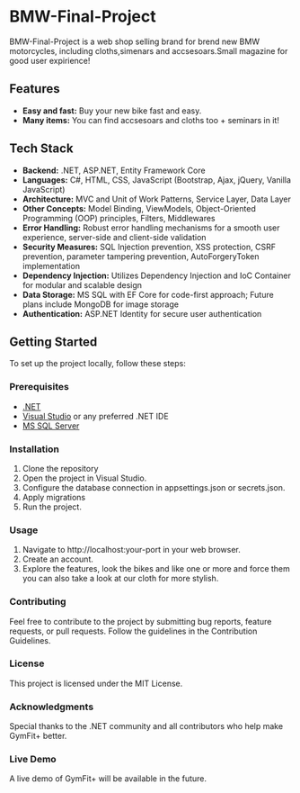 # BMW-Final-Project

BMW-Final-Project is a web shop selling brand for brend new BMW motorcycles, including cloths,simenars and accsesoars.Small magazine for 
good user expirience!

## Features

- **Easy and fast:** Buy your new bike fast and easy.
- **Many items:** You can find accsesoars and cloths too + seminars in it!

## Tech Stack

- **Backend:** .NET, ASP.NET, Entity Framework Core
- **Languages:** C#, HTML, CSS, JavaScript (Bootstrap, Ajax, jQuery, Vanilla JavaScript)
- **Architecture:**  MVC and Unit of Work Patterns, Service Layer, Data Layer
- **Other Concepts:** Model Binding, ViewModels, Object-Oriented Programming (OOP) principles, Filters, Middlewares
- **Error Handling:** Robust error handling mechanisms for a smooth user experience, server-side and client-side validation
- **Security Measures:** SQL Injection prevention, XSS protection, CSRF prevention, parameter tampering prevention, AutoForgeryToken implementation
- **Dependency Injection:** Utilizes Dependency Injection and IoC Container for modular and scalable design
- **Data Storage:** MS SQL with EF Core for code-first approach; Future plans include MongoDB for image storage
- **Authentication:** ASP.NET Identity for secure user authentication

## Getting Started

To set up the project locally, follow these steps:

### Prerequisites

- [.NET](https://dotnet.microsoft.com/download)
- [Visual Studio](https://visualstudio.microsoft.com/) or any preferred .NET IDE
- [MS SQL Server](https://www.microsoft.com/en-us/sql-server/sql-server-downloads)

### Installation

1. Clone the repository
2. Open the project in Visual Studio.
3. Configure the database connection in appsettings.json or secrets.json.
4. Apply migrations
5. Run the project.

### Usage

1. Navigate to http://localhost:your-port in your web browser.
2. Create an account.
3. Explore the features, look the bikes and like one or more and force them you can also take a look at our cloth for more stylish.

### Contributing

Feel free to contribute to the project by submitting bug reports, feature requests, or pull requests. Follow the guidelines in the Contribution Guidelines.

### License

This project is licensed under the MIT License.

### Acknowledgments

Special thanks to the .NET community and all contributors who help make GymFit+ better.

### Live Demo

A live demo of GymFit+ will be available in the future.
